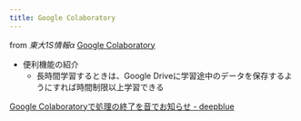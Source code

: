 ```yaml
---
title: Google Colaboratory
---
```


from *東大1S情報α*
[Google Colaboratory](Google%20Colaboratory.md)

* 便利機能の紹介
  * 長時間学習するときは、Google Driveに学習途中のデータを保存するようにすれば時間制限以上学習できる

[Google Colaboratoryで処理の終了を音でお知らせ - deepblue](https://deepblue-ts.co.jp/web/google-colaboratory_beep/)
